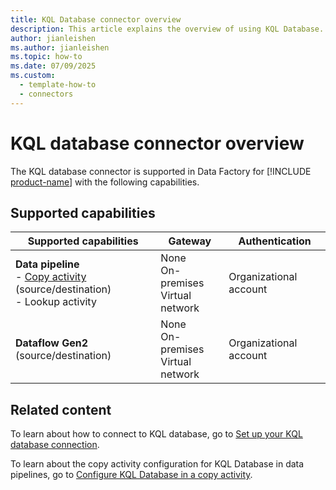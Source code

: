 ```yaml
---
title: KQL Database connector overview
description: This article explains the overview of using KQL Database.
author: jianleishen
ms.author: jianleishen
ms.topic: how-to
ms.date: 07/09/2025
ms.custom:
  - template-how-to
  - connectors
---
```


# KQL database connector overview

The KQL database connector is supported in Data Factory for [!INCLUDE [product-name](../includes/product-name.md)] with the following capabilities.

## Supported capabilities

| Supported capabilities                                                                 | Gateway                        | Authentication   |
|----------------------------------------------------------------------------------------|--------------------------------|------------------|
| **Data pipeline** <br>- [Copy activity](connector-kql-database-copy-activity.md) (source/destination)<br>- Lookup activity        | None<br> On-premises<br> Virtual network | Organizational account |
| **Dataflow Gen2** (source/destination)                                                 | None<br> On-premises<br> Virtual network | Organizational account |

## Related content

To learn about how to connect to KQL database, go to [Set up your KQL database connection](connector-kql-database.md).

To learn about the copy activity configuration for KQL Database in data pipelines, go to [Configure KQL Database in a copy activity](connector-kql-database-copy-activity.md).
